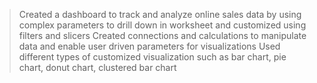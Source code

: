 > Created a dashboard to track and analyze online sales data by using complex parameters to drill down in worksheet and customized using filters and slicers
> Created connections and calculations to manipulate data and enable user driven parameters for visualizations
> Used different types of customized visualization such as bar chart, pie chart, donut chart, clustered bar chart
